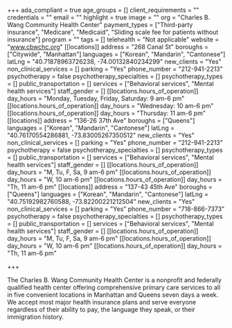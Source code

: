+++
ada_compliant = true
age_groups = []
client_requirements = ""
credentials = ""
email = ""
highlight = true
image = ""
org = "Charles B. Wang Community Health Center"
payment_types = ["Third-party insurance", "Medicare", "Medicaid", "Sliding scale fee for patients without insurance"]
program = ""
tags = []
telehealth = "Not applicable"
website = "www.cbwchc.org"
[[locations]]
address = "268 Canal St"
boroughs = ["Citywide", "Manhattan"]
languages = ["Korean", "Mandarin", "Cantonese"]
latLng = "40.71878963726238, -74.00132840234299"
new_clients = "Yes"
non_clinical_services = []
parking = "Yes"
phone_number = "212-941-2213"
psychotherapy = false
psychotherapy_specialties = []
psychotherapy_types = []
public_transportation = []
services = ["Behavioral services", "Mental health services"]
staff_gender = []
[[locations.hours_of_operation]]
day_hours = "Monday, Tuesday, Friday, Saturday: 9 am-6 pm"
[[locations.hours_of_operation]]
day_hours = "Wednesday: 10 am-6 pm"
[[locations.hours_of_operation]]
day_hours = "Thursday: 11 am-6 pm"
[[locations]]
address = "136-26 37th Ave"
boroughs = ["Queens"]
languages = ["Korean", "Mandarin", "Cantonese"]
latLng = "40.76170554286881, -73.83005267350512"
new_clients = "Yes"
non_clinical_services = []
parking = "Yes"
phone_number = "212-941-2213"
psychotherapy = false
psychotherapy_specialties = []
psychotherapy_types = []
public_transportation = []
services = ["Behavioral services", "Mental health services"]
staff_gender = []
[[locations.hours_of_operation]]
day_hours = "M, Tu, F, Sa, 9 am-6 pm"
[[locations.hours_of_operation]]
day_hours = "W, 10 am-6 pm"
[[locations.hours_of_operation]]
day_hours = "Th, 11 am-6 pm"
[[locations]]
address = "137-43 45th Ave"
boroughs = ["Queens"]
languages = ["Korean", "Mandarin", "Cantonese"]
latLng = "40.75192982760588, -73.82200221212504"
new_clients = "Yes"
non_clinical_services = []
parking = "Yes"
phone_number = "718-866-7373"
psychotherapy = false
psychotherapy_specialties = []
psychotherapy_types = []
public_transportation = []
services = ["Behavioral services", "Mental health services"]
staff_gender = []
[[locations.hours_of_operation]]
day_hours = "M, Tu, F, Sa, 9 am-6 pm"
[[locations.hours_of_operation]]
day_hours = "W, 10 am-6 pm"
[[locations.hours_of_operation]]
day_hours = "Th, 11 am-6 pm"

+++

The Charles B. Wang Community Health Center is a nonprofit and federally qualified health center offering comprehensive primary care services to all in five convenient locations in Manhattan and Queens seven days a week. We accept most major health insurance plans and serve everyone regardless of their ability to pay, the language they speak, or their immigration history.
